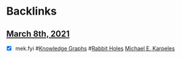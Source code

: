 
# Backlinks
## [March 8th, 2021](<March 8th, 2021.md>)
- [x] mek.fyi #[Knowledge Graphs](<Knowledge Graphs.md>) #[Rabbit Holes](<Rabbit Holes.md>) [Michael E. Karpeles](<Michael E. Karpeles.md>)

